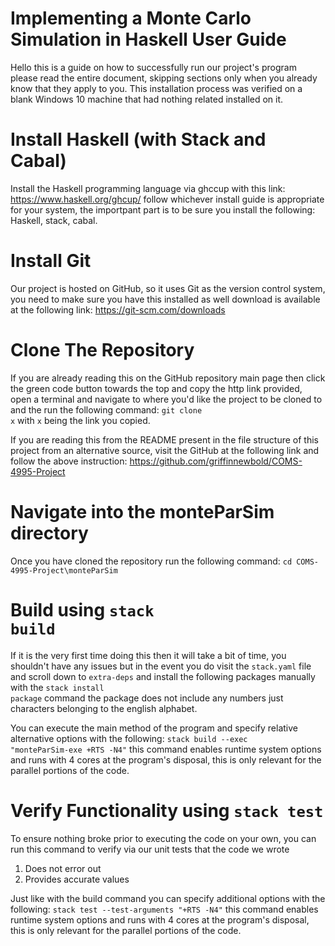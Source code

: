 # Implementing a Monte Carlo Simulation in Haskell User Guide
Hello this is a guide on how to successfully run our project's program please read the entire document, skipping sections only when you already know that they apply to you. This installation process was verified on a blank Windows 10 machine that had nothing related installed on it. 

# Install Haskell (with Stack and Cabal)
Install the Haskell programming language via ghccup with this link: https://www.haskell.org/ghcup/ follow whichever install guide is appropriate for your system, the importpant part is to be sure you install the following: Haskell, stack, cabal.

# Install Git
Our project is hosted on GitHub, so it uses Git as the version control system, you need to make sure you have this installed as well download is available at the following link: https://git-scm.com/downloads

# Clone The Repository
If you are already reading this on the GitHub repository main page then click the green code button towards the top and copy the http link provided, open a terminal and navigate to where you'd like the project to be cloned to and the run the following command: <code>git clone x</code> with <code>x</code> being the link you copied.

If you are reading this from the README present in the file structure of this project from an alternative source, visit the GitHub at the following link and follow the above instruction: https://github.com/griffinnewbold/COMS-4995-Project

# Navigate into the monteParSim directory
Once you have cloned the repository run the following command: <code>cd COMS-4995-Project\monteParSim</code>

# Build using <code>stack build</code>
If it is the very first time doing this then it will take a bit of time, you shouldn't have any issues but in the event you do visit the <code>stack.yaml</code> file and scroll down to <code>extra-deps</code> and install the following packages manually with the <code>stack install package</code> command the package does not include any numbers just characters belonging to the english alphabet.

You can execute the main method of the program and specify relative alternative options with the following: <code>stack build --exec "monteParSim-exe +RTS -N4"</code> this command enables runtime system options and runs with 4 cores at the program's disposal, this is only relevant for the parallel portions of the code.  

# Verify Functionality using <code>stack test</code>
To ensure nothing broke prior to executing the code on your own, you can run this command to verify via our unit tests that the code we wrote 
1. Does not error out 
2. Provides accurate values 

Just like with the build command you can specify additional options with the following: <code>stack test --test-arguments "+RTS -N4"</code> this command enables runtime system options and runs with 4 cores at the program's disposal, this is only relevant for the parallel portions of the code.  
